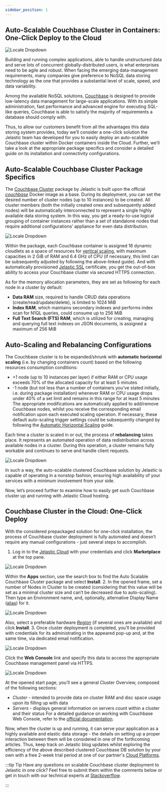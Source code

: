 ```yaml
---
sidebar_position: 1
---
```


## Auto-Scalable Couchbase Cluster in Containers: One-Click Deploy to the Cloud

<div style={{
    display: 'grid',
    gridTemplateColumns: '0.15fr 1fr',
    gridGap: '15px'
}}>
<div>

![Locale Dropdown](./img/Auto-Clustering/couchbase.png)

</div>

<div>

Building and running complex applications, able to handle unstructured data and serve lots of concurrent globally-distributed users, is what enterprises need to be agile and robust. When facing the emerging data-management requirements, many companies give preference to NoSQL data storing technology as the one that provides a substantial level of scale, speed, and data variability.

</div>

</div>

Among the available NoSQL solutions, [Couchbase](https://cloudmydc.com/) is designed to provide low-latency data management for large-scale applications. With its simple administration, fast performance and advanced engine for executing SQL-like queries, Couchbase is able to satisfy the majority of requirements a database should comply with.

Thus, to allow our customers benefit from all the advantages this data storing system provides, today we’ll consider a one-click solution the Jelastic team has developed for you to easily deploy an auto-scalable Couchbase cluster within Docker containers inside the Cloud. Further, we’ll take a look at the appropriate package specifics and consider a detailed guide on its installation and connectivity configurations.

## Auto-Scalable Couchbase Cluster Package Specifics

The [Couchbase Cluster](https://cloudmydc.com/) package by Jelastic is built upon the official _[couchbase](https://cloudmydc.com/)_ Docker image as a base. During its deployment, you can set the desired number of cluster nodes (up to 10 instances) to be created. All cluster members (both the initially created ones and subsequently added nodes) will be automatically interconnected to represent a single highly available data storing system. In this way, you get a ready-to-use logical grouping of container instances rather than a set of standalone nodes that require additional configurations’ appliance for even data distribution.

<div style={{
    display:'flex',
    justifyContent: 'center',
    margin: '0 0 1rem 0'
}}>

![Locale Dropdown](./img/Auto-Clustering/couchbase-server-cluster.png)

</div>

Within the package, each Couchbase container is assigned 16 dynamic cloudlets as a space of resources for [vertical scaling](https://cloudmydc.com/), with maximum capacities in 2 GiB of RAM and 6.4 GHz of CPU (if necessary, this limit can be subsequently adjusted by following the above-linked guide). And with automatically provisioned [Jelastic SSL](https://cloudmydc.com/) certificate, you get the out-of-box ability to access your Couchbase cluster via secured HTTPS connection.

As for the memory allocation parameters, they are set as following for each node in a cluster by default:

- **Data RAM** size, required to handle CRUD data operations (create/read/update/delete), is limited to 1024 MiB
- **Index RAM**, which maintains secondary indexes and performs index scan for N1QL queries, could consume up to 256 MiB
- **Full Text Search (FTS) RAM**, which is utilized for creating, managing and querying full text indexes on JSON documents, is assigned a maximum of 256 MiB

## Auto-Scaling and Rebalancing Configurations

The Couchbase cluster is to be expanded/shrunk with **automatic horizontal scaling** (i.e. by changing containers count) based on the following resources consumption conditions:

- +1 node (up to 10 instances per layer) if either RAM or CPU usage exceeds 70% of the allocated capacity for at least 5 minutes
- -1 node (but not less than a number of containers you’ve stated initially, i.e. during package installation) whenever RAM or CPU usage drops under 40% of a set limit and remains in this range for at least 5 minutes
  The appropriate modifications are automatically applied to add/remove Couchbase nodes, whilst you receive the corresponding email notification upon each executed scaling operation. If necessary, these default auto-scaling trigger settings could be subsequently changed by following the [Automatic Horizontal Scaling](https://cloudmydc.com/) guide.

Each time a cluster is scaled in or out, the process of **rebalancing** takes place. It represents an automated operation of data redistribution across available nodes in a cluster. During this operation, a cluster remains fully workable and continues to serve and handle client requests.

<div style={{
    display:'flex',
    justifyContent: 'center',
    margin: '0 0 1rem 0'
}}>

![Locale Dropdown](./img/Auto-Clustering/couchbase-rebalancing1-1024x301.png)

</div>

In such a way, the auto-scalable clustered Couchbase solution by Jelastic is capable of operating in a nonstop fashion, ensuring high availability of your services with a minimum involvement from your side.

Now, let’s proceed further to examine how to easily get such Couchbase cluster up and running with Jelastic Cloud hosting.

## Couchbase Cluster in the Cloud: One-Click Deploy

With the considered prepackaged solution for one-click installation, the process of Couchbase cluster deployment is fully automated and doesn’t require any manual configurations - just several steps to accomplish.

1. Log in to the [Jelastic Cloud](https://cloudmydc.com/) with your credentials and click **Marketplace** at the top pane.

<div style={{
    display:'flex',
    justifyContent: 'center',
    margin: '0 0 1rem 0'
}}>

![Locale Dropdown](./img/Auto-Clustering/install-couchbase.png)

</div>

Within the **Apps** section, use the search box to find the Auto Scalable Couchbase Cluster package and select **Install**. 2. In the opened frame, set a number of Nodes in Cluster to be created (considering that this value will be set as a minimal cluster size and can’t be decreased due to auto-scaling). Then type an Environment name, and, optionally, alternative Display Name ([alias](https://cloudmydc.com/)) for it.

<div style={{
    display:'flex',
    justifyContent: 'center',
    margin: '0 0 1rem 0'
}}>

![Locale Dropdown](./img/Auto-Clustering/autoscalable-couchbase-cluster.png)

</div>

Also, select a preferable hardware _[Region](https://cloudmydc.com/)_ (if several ones are available) and click **Install**. 3. Once cluster deployment is completed, you’ll be provided with credentials for its administrating in the appeared pop-up and, at the same time, via dedicated email notification.

<div style={{
    display:'flex',
    justifyContent: 'center',
    margin: '0 0 1rem 0'
}}>

![Locale Dropdown](./img/Auto-Clustering/deploy-couchbase.png)

</div>

Click the **Web Console** link and specify this data to access the appropriate Couchbase management panel via HTTPS.

<div style={{
    display:'flex',
    justifyContent: 'center',
    margin: '0 0 1rem 0'
}}>

![Locale Dropdown](./img/Auto-Clustering/couchbase-management-panel.png)

</div>

At the opened start page, you’ll see a general Cluster Overview, composed of the following sections:

- _Cluster_ - intended to provide data on cluster RAM and disc space usage upon its filling up with data
- _Servers_ - displays general information on servers count within a cluster and their status
  For a detailed guidance on working with Couchbase Web Console, refer to the [official documentation](https://cloudmydc.com/).

Now, when the cluster is up and running, it can serve your application as a highly available and elastic data storage - the details on setting up a proper interaction between them will be considered in one of the forthcoming articles. Thus, keep track on Jelastic blog updates whilst exploring the efficiency of the above described clustered Couchbase DB solution by your own with a free 2-week trial period at one of our partner's [Cloud Platforms](https://cloudmydc.com/).

:::tip Tip
Have any questions on scalable Couchbase cluster deployment to Jelastic in one click? Feel free to submit them within the comments below or get in touch with our technical experts at [Stackoverflow](https://cloudmydc.com/).

:::
